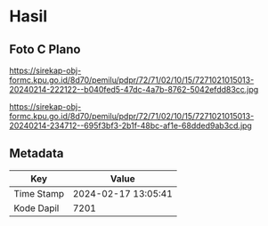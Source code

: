 # Hasil

## Foto C Plano

https://sirekap-obj-formc.kpu.go.id/8d70/pemilu/pdpr/72/71/02/10/15/7271021015013-20240214-222122--b040fed5-47dc-4a7b-8762-5042efdd83cc.jpg

https://sirekap-obj-formc.kpu.go.id/8d70/pemilu/pdpr/72/71/02/10/15/7271021015013-20240214-234712--695f3bf3-2b1f-48bc-af1e-68dded9ab3cd.jpg


## Metadata

| Key        | Value               |
| ---------- | ------------------- |
| Time Stamp | 2024-02-17 13:05:41 |
| Kode Dapil | 7201                |



